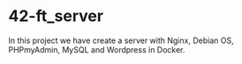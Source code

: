 # 42-ft_server

In this project we have create a server with Nginx, Debian OS, PHPmyAdmin, MySQL and Wordpress in Docker.
